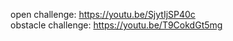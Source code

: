 open challenge: https://youtu.be/SjytIjSP40c </br>
obstacle challenge: https://youtu.be/T9CokdGt5mg
